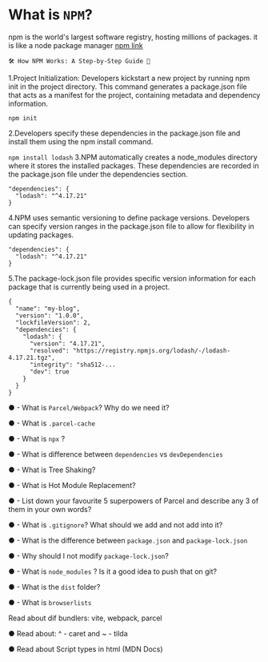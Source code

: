 # What is `NPM`?
npm is the world's largest software registry, hosting millions of packages. it is like a node package manager  [npm link](https://www.npmjs.com/)

``` 🛠️ How NPM Works: A Step-by-Step Guide 🚀 ```

1.Project Initialization: Developers kickstart a new project by running npm init in the project directory. This command generates a package.json file that acts as a manifest for the project, containing metadata and dependency information.

` npm init `

2.Developers specify these dependencies in the package.json file and install them using the npm install command.

` npm install lodash `
3.NPM automatically creates a node_modules directory where it stores the installed packages. These dependencies are recorded in the package.json file under the dependencies section.

```
"dependencies": {
  "lodash": "^4.17.21"
}
```
4.NPM uses semantic versioning to define package versions. Developers can specify version ranges in the package.json file to allow for flexibility in updating packages.

```
"dependencies": {
  "lodash": "^4.17.21"
}

```
5.The package-lock.json file provides specific version information for each package that is currently being used in a project.

```
{
  "name": "my-blog",
  "version": "1.0.0",
  "lockfileVersion": 2,
  "dependencies": {
    "lodash": {
      "version": "4.17.21",
      "resolved": "https://registry.npmjs.org/lodash/-/lodash-4.17.21.tgz",
      "integrity": "sha512-...
      "dev": true
    }
  }
}
```




● - What is `Parcel/Webpack`? Why do we need it?

● - What is `.parcel-cache`

● - What is `npx` ?

● - What is difference between `dependencies` vs `devDependencies`

● - What is Tree Shaking?

● - What is Hot Module Replacement?

● - List down your favourite 5 superpowers of Parcel and describe any 3 of them in your own words?

● - What is `.gitignore`? What should we add and not add into it?

● - What is the difference between `package.json` and `package-lock.json`

● - Why should I not modify `package-lock.json`?

● - What is `node_modules` ? Is it a good idea to push that on git?

● - What is the `dist` folder?

● - What is `browserlists`

Read about dif bundlers: vite, webpack, parcel

● Read about: ^ - caret and ~ - tilda

● Read about Script types in html (MDN Docs)


